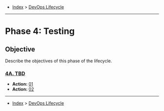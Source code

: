 - [Index](../index.md) > [DevOps Lifecycle](devops.md)

---

<a id="phase-04"></a>

# Phase 4: Testing

## Objective

Describe the objectives of this phase of the lifecycle.

<a id="actions"></a>

<a id="4a"></a>

### [4A. TBD](phase_04_A#top)

- **Action:** [01](phase_04_A#4a-01)
- **Action:** [02](phase_04_A#4a-02)

---

- [Index](../index.md) > [DevOps Lifecycle](devops.md)
